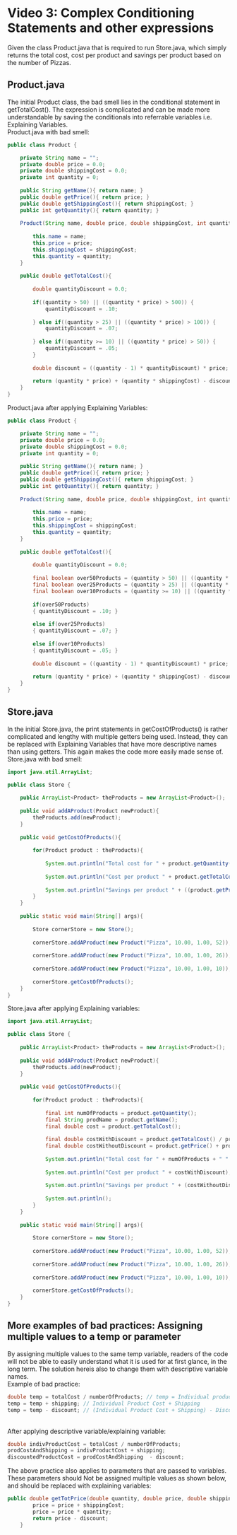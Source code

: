 # Video 3: Complex Conditioning Statements and other expressions
Given the class Product.java that is required to run Store.java, which simply returns the total cost, cost per product and savings per product based on the number of Pizzas.
## Product.java
The initial Product class, the bad smell lies in the conditional statement in getTotalCost(). The expression is complicated and can be made more understandable by saving the conditionals into referrable variables i.e. Explaining Variables.
<br>Product.java with bad smell:
```Java
public class Product {

	private String name = "";
	private double price = 0.0;
	private double shippingCost = 0.0;
	private int quantity = 0;
	
	public String getName(){ return name; }
	public double getPrice(){ return price; }
	public double getShippingCost(){ return shippingCost; }
	public int getQuantity(){ return quantity; }
	
	Product(String name, double price, double shippingCost, int quantity){
		
		this.name = name;
		this.price = price;
		this.shippingCost = shippingCost;
		this.quantity = quantity;
	}
	
	public double getTotalCost(){
		
		double quantityDiscount = 0.0;
		
		if((quantity > 50) || ((quantity * price) > 500)) {
			quantityDiscount = .10;
			
		} else if((quantity > 25) || ((quantity * price) > 100)) {
			quantityDiscount = .07;
			
		} else if((quantity >= 10) || ((quantity * price) > 50)) {	
			quantityDiscount = .05;
		}
		
		double discount = ((quantity - 1) * quantityDiscount) * price;
		
		return (quantity * price) + (quantity * shippingCost) - discount;
	}
}
```

Product.java after applying Explaining Variables:


```Java
public class Product {

	private String name = "";
	private double price = 0.0;
	private double shippingCost = 0.0;
	private int quantity = 0;
	
	public String getName(){ return name; }
	public double getPrice(){ return price; }
	public double getShippingCost(){ return shippingCost; }
	public int getQuantity(){ return quantity; }
	
	Product(String name, double price, double shippingCost, int quantity){
		
		this.name = name;
		this.price = price;
		this.shippingCost = shippingCost;
		this.quantity = quantity;
	}
	
	public double getTotalCost(){
		
		double quantityDiscount = 0.0;
		
		final boolean over50Products = (quantity > 50) || ((quantity * price) > 500);
        final boolean over25Products = (quantity > 25) || ((quantity * price) > 100);
        final boolean over10Products = (quantity >= 10) || ((quantity * price) > 50);
        
        if(over50Products) 
        { quantityDiscount = .10; } 
        
        else if(over25Products) 
        { quantityDiscount = .07; } 
        
        else if(over10Products) 
        { quantityDiscount = .05; }
		
		double discount = ((quantity - 1) * quantityDiscount) * price;
		
		return (quantity * price) + (quantity * shippingCost) - discount;
	}
}
```
## Store.java
In the initial Store.java, the print statements in getCostOfProducts() is rather complicated and lengthy with multiple getters being used. Instead, they can be replaced with Explaining Variables that have more descriptive names than using getters. This again makes the code more easily made sense of.
<br>Store.java with bad smell:

```Java
import java.util.ArrayList;

public class Store {
	
	public ArrayList<Product> theProducts = new ArrayList<Product>();
	
	public void addAProduct(Product newProduct){
		theProducts.add(newProduct);
	}
	
	public void getCostOfProducts(){
		
		for(Product product : theProducts){
			
			System.out.println("Total cost for " + product.getQuantity() + " " + product.getName() + "s is $" + product.getTotalCost());
			
			System.out.println("Cost per product " + product.getTotalCost() / product.getQuantity());
			
			System.out.println("Savings per product " + ((product.getPrice() + product.getShippingCost()) - (product.getTotalCost() / product.getQuantity())) + "\n");
		}
	}
	
	public static void main(String[] args){
		
		Store cornerStore = new Store();
		
		cornerStore.addAProduct(new Product("Pizza", 10.00, 1.00, 52));
		
		cornerStore.addAProduct(new Product("Pizza", 10.00, 1.00, 26));
		
		cornerStore.addAProduct(new Product("Pizza", 10.00, 1.00, 10));
		
		cornerStore.getCostOfProducts();
	}
}
```
Store.java after applying Explaining variables:

```Java
import java.util.ArrayList;

public class Store {
	
	public ArrayList<Product> theProducts = new ArrayList<Product>();
	
	public void addAProduct(Product newProduct){
		theProducts.add(newProduct);
	}
	
	public void getCostOfProducts(){
		
		for(Product product : theProducts){
			
			final int numOfProducts = product.getQuantity();  
			final String prodName = product.getName();
			final double cost = product.getTotalCost();
			
			final double costWithDiscount = product.getTotalCost() / product.getQuantity();
			final double costWithoutDiscount = product.getPrice() + product.getShippingCost();
			
			System.out.println("Total cost for " + numOfProducts + " " + prodName + "s is $" + cost);
			
			System.out.println("Cost per product " + costWithDiscount);
			
			System.out.println("Savings per product " + (costWithoutDiscount - costWithDiscount));
			
			System.out.println();
		}
	}
	
	public static void main(String[] args){
		
		Store cornerStore = new Store();
		
		cornerStore.addAProduct(new Product("Pizza", 10.00, 1.00, 52));
		
		cornerStore.addAProduct(new Product("Pizza", 10.00, 1.00, 26));
		
		cornerStore.addAProduct(new Product("Pizza", 10.00, 1.00, 10));
		
		cornerStore.getCostOfProducts();
	}
}
```
## More examples of bad practices: Assigning multiple values to a temp or parameter
By assigning multiple values to the same temp variable, readers of the code will not be able to easily understand what it is used for at first glance, in the long term. The solution hereis also to change them with descriptive variable names.
<br>Example of bad practice:

```Java
double temp = totalCost / numberOfProducts; // temp = Individual product Cost	
temp = temp + shipping; // Individual Product Cost + Shipping	
temp = temp - discount; // (Individual Product Cost + Shipping) - Discount
```
<br>After applying descriptive variable/explaining variable:

```Java
double indivProductCost = totalCost / numberOfProducts; 
prodCostAndShipping = indivProductCost + shipping; 
discountedProductCost = prodCostAndShipping  - discount; 
```

The above practice also applies to parameters that are passed to variables. These parameters should Not be assigned multiple values as shown below, and should be replaced with explaining variables:

```Java
public double getTotPrice(double quantity, double price, double shippingCost, double discount) {
		price = price + shippingCost;
		price = price * quantity;
		return price - discount;
	}
```
